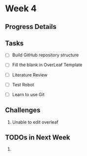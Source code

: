 # Week 4

## Progress Details

## Tasks
- [ ] Build GitHub repository structure
- [ ] Fill the blank in OverLeaf Template
- [ ] Literature Review
- [ ] Test Robot
- [ ] Learn to use Git


## Challenges
1. Unable to edit overleaf


## TODOs in Next Week
1. 
